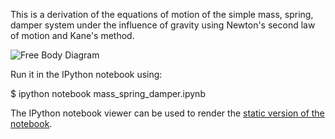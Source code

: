 This is a derivation of the equations of motion of the simple mass, spring,
damper system under the influence of gravity using Newton's second law of
motion and Kane's method.

![Free Body Diagram](https://cdn.rawgit.com/pydy/pydy/master/examples/mass_spring_damper/mass_spring_damper.svg)

Run it in the IPython notebook using:

$ ipython notebook mass_spring_damper.ipynb

The IPython notebook viewer can be used to render the [static version of the
notebook](http://nbviewer.ipython.org/urls/raw2.github.com/PythonDynamics/pydy_examples/master/mass_spring_damper/mass_spring_damper.ipynb?create=1).
